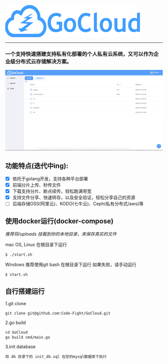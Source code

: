 ![](./docs/img/logo.png)

---

### 一个支持快速搭建支持私有化部署的个人私有云系统，又可以作为企业级分布式云存储解决方案。


![](./docs/img/index.jpg)

## 功能特点(迭代中ing):
* [x]  依托于golang开发，支持各种平台部署
* [x] 前端分片上传、秒传文件
* [x] 下载支持分片、断点续传，轻松跑满带宽
* [x] 支持文件分享、快速转存，以及安全验证，轻松分享自己的资源
* [ ] 后端存储OSS(阿里云)、KODO(七牛云)、Ceph(私有分布式/aws)等

## 使用docker运行(docker-compose) 
_推荐将/uploads 挂载到你的本地目录，来保存真实的文件_

mac OS, Linux 在根目录下运行
```
$ ./start.sh
```

Windows 推荐使用git bash 在根目录下运行
如果失败，请手动运行
```
$ start.sh
```

## 自行搭建运行

1.git clone
```
git clone git@github.com:Code-Fight/GoCloud.git
```

2.go build 
```
cd GoCloud
go build cmd/main.go
```

3.init database
```
将 db 目录下的 init_db.sql 在您的mysql数据库下执行
```

